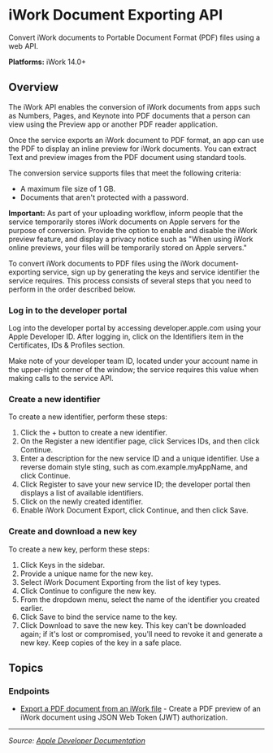 # iWork Document Exporting API

Convert iWork documents to Portable Document Format (PDF) files using a web API.

**Platforms:** iWork 14.0+

## Overview

The iWork API enables the conversion of iWork documents from apps such as Numbers, Pages, and Keynote into PDF documents that a person can view using the Preview app or another PDF reader application.

Once the service exports an iWork document to PDF format, an app can use the PDF to display an inline preview for iWork documents. You can extract Text and preview images from the PDF document using standard tools.

The conversion service supports files that meet the following criteria:

- A maximum file size of 1 GB.
- Documents that aren't protected with a password.

**Important:** As part of your uploading workflow, inform people that the service temporarily stores iWork documents on Apple servers for the purpose of conversion. Provide the option to enable and disable the iWork preview feature, and display a privacy notice such as "When using iWork online previews, your files will be temporarily stored on Apple servers."

To convert iWork documents to PDF files using the iWork document-exporting service, sign up by generating the keys and service identifier the service requires. This process consists of several steps that you need to perform in the order described below.

### Log in to the developer portal

Log into the developer portal by accessing developer.apple.com using your Apple Developer ID. After logging in, click on the Identifiers item in the Certificates, IDs & Profiles section.

Make note of your developer team ID, located under your account name in the upper-right corner of the window; the service requires this value when making calls to the service API.

### Create a new identifier

To create a new identifier, perform these steps:

1. Click the + button to create a new identifier.
2. On the Register a new identifier page, click Services IDs, and then click Continue.
3. Enter a description for the new service ID and a unique identifier. Use a reverse domain style sting, such as com.example.myAppName, and click Continue.
4. Click Register to save your new service ID; the developer portal then displays a list of available identifiers.
5. Click on the newly created identifier.
6. Enable iWork Document Export, click Continue, and then click Save.

### Create and download a new key

To create a new key, perform these steps:

1. Click Keys in the sidebar.
2. Provide a unique name for the new key.
3. Select iWork Document Exporting from the list of key types.
4. Click Continue to configure the new key.
5. From the dropdown menu, select the name of the identifier you created earlier.
6. Click Save to bind the service name to the key.
7. Click Download to save the new key. This key can't be downloaded again; if it's lost or compromised, you'll need to revoke it and generate a new key. Keep copies of the key in a safe place.

## Topics

### Endpoints
- [Export a PDF document from an iWork file](https://developer.apple.com/documentation/iworkdocumentexportingapi/export_a_pdf_document_from_an_iwork_file) - Create a PDF preview of an iWork document using JSON Web Token (JWT) authorization.

---

*Source: [Apple Developer Documentation](https://developer.apple.com/documentation/iWorkDocumentExportingAPI)*